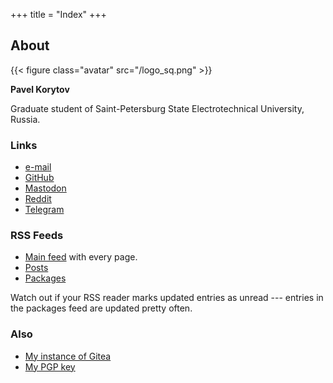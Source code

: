 +++
title = "Index"
+++

## About
{{< figure class="avatar" src="/logo_sq.png" >}}

**Pavel Korytov**

Graduate student of Saint-Petersburg State Electrotechnical University, Russia.

### Links
* [e-mail](mailto:thexcloud@gmail.com)
* [GitHub](https://github.com/SqrtMinusOne)
* <a rel="me" href="https://emacs.ch/@sqrtminusone">Mastodon</a>
* [Reddit](https://www.reddit.com/user/XCapitan_1)
* [Telegram](https://t.me/SqrtMinusTwo)

### RSS Feeds
- [Main feed](/index.xml) with every page.
- [Posts](/posts/index.xml)
- [Packages](/packages/index.xml)

Watch out if your RSS reader marks updated entries as unread --- entries in the packages feed are updated pretty often.

### Also
* [My instance of Gitea](https://sqrtminusone.xyz/git/)
* [My PGP key](/0x914472A1FD6775C166F96EBEED739ADF81C78160.asc)

